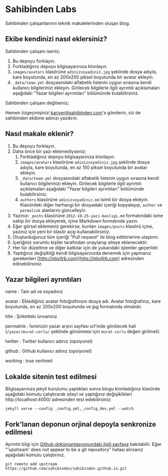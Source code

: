 # Sahibinden Labs

Sahibinden çalışanlarının teknik makalelerinden oluşan blog.

## Ekibe kendinizi nasıl eklersiniz?

Sahibinden çalışanı iseniz;

1. Bu depoyu forklayın.
2. Forkladığınız depoyu bilgisayarınıza klonlayın.
3. `images/avatars` klasörüne `adinizsoyadiniz.jpg` şeklinde dosya adıyla, kare boyutunda, en az 200x200 piksel boyutunda bir avatar ekleyin.
4. `_data/team.yml` dosyasındaki alfabetik listenin uygun sırasına kendi kullanıcı bilgilerinizi ekleyin. Girilecek bilgilerle ilgili ayrıntılı açıklamaları aşağıdaki "Yazar bilgileri ayrıntıları" bölümünde bulabilirsiniz.

Sahibinden çalışanı değilseniz;

Hemen özgeçmişinizi [kariyer@sahibinden.com](mailto:kariyer@sahibinden.com)'a gönderin, siz de sahibinden ekibine adınızı yazdırın.

## Nasıl makale eklenir?

1. Bu depoyu forklayın.
2. Daha önce bir yazı eklemediyseniz;
    1. Forkladığınız depoyu bilgisayarınıza klonlayın.
    2. `images/avatars` klasörüne `adinizsoyadiniz.jpg` şeklinde dosya adıyla, kare boyutunda, en az 150 piksel boyutunda bir avatar ekleyin.
    3. `_data/team.yml` dosyasındaki alfabetik listenin uygun sırasına kendi kullanıcı bilgilerinizi ekleyin. Girilecek bilgilerle ilgili ayrıntılı açıklamaları aşağıdaki "Yazar bilgileri ayrıntıları" bölümünde bulabilirsiniz.
    4. `authors` klasörüne `adinizsoyadiniz.md` isimli bir dosya ekleyin. Klasördeki diğer herhangi bir dosyadaki içeriği kopyalayıp, `author` ve `permalink` alanlarını güncelleyin.
3. Yazınızı `_posts` klasörüne `2012-10-25-yazi-basligi.md` formatındaki isme sahip bir dosya ekleyerek, içine Markdown formatında yazın.
4. Eğer görsel eklemeniz gerekirse, bunları `images/posts` klasörü içine, yazınız için yeni bir klasör açıp kullanabilirsiniz.
5. Oluşturduğunuz tüm içeriği "Pull request" ile blog editörlerine ulaştırın.
6. İçeriğiniz sorumlu kişiler tarafından onaylanıp siteye eklenecektir.
7. Her tür düzeltme ve diğer katkılar için de yukarıdaki işlemler geçerlidir.
8. Yaptığınız değişikliği kendi bilgisayarınızda denemek için yapmanız gerekenleri [http://jekyllrb.com](http://jekyllrb.com) adresinden edinebilirsiniz.

## Yazar bilgileri ayrıntıları

name
: Tam ad ve soyadınız

avatar
: Eklediğiniz avatar fotoğrafınızın dosya adı. Avatar fotoğrafınız, kare boyutunda, en az 200x200 boyutunda ve jpg formatında olmalıdır.

title
: Şirketteki ünvanınız

permalink
: İsminizin yazar arşivi sayfası url'inde görülecek hali (`/yazar/murat-corlu/` şeklinde görünmesi için `murat-corlu` değeri girilmeli)

twitter
: Twitter kullanıcı adınız (opsiyonel)

github
: Github kullanıcı adınız (opsiyonel)

working
: true verilmeli

## Lokalde sitenin test edilmesi

Bilgisayarınıza jekyll kurulumu yaptıktan sonra blogu klonladığınız klasörde aşağıdaki komutu çalıştırarak siteyi ve yaptığınız değişiklikleri http://localhost:4000/ adresinden test edebilirsiniz:

`jekyll serve --config _config.yml,_config_dev.yml --watch`

## Fork'lanan deponun orjinal depoyla senkronize edilmesi

Ayrıntılı bilgi için [Github dokümantasyonundaki ilgili sayfaya](https://help.github.com/articles/syncing-a-fork) bakılabilir. Eğer "'upstream' does not appear to be a git repository" hatası alırsanız aşağıdaki komutu çalıştırınız.

`git remote add upstream https://github.com/sahibinden/sahibinden.github.io.git`
